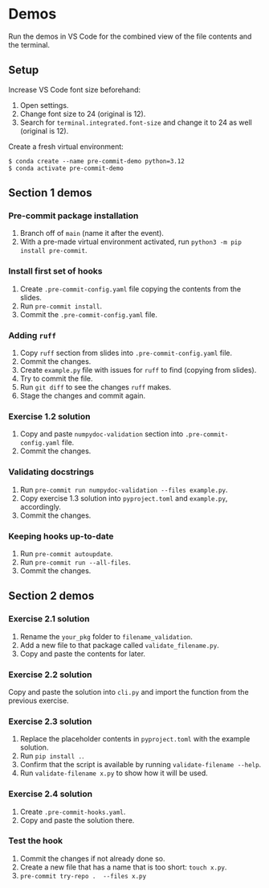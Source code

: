 # Demos

Run the demos in VS Code for the combined view of the file contents and the terminal.

## Setup

Increase VS Code font size beforehand:

1. Open settings.
2. Change font size to 24 (original is 12).
3. Search for `terminal.integrated.font-size` and change it to 24 as well (original is 12).

Create a fresh virtual environment:

```shell
$ conda create --name pre-commit-demo python=3.12
$ conda activate pre-commit-demo
```

## Section 1 demos

### Pre-commit package installation

1. Branch off of `main` (name it after the event).
2. With a pre-made virtual environment activated, run `python3 -m pip install pre-commit`.

### Install first set of hooks

1. Create `.pre-commit-config.yaml` file copying the contents from the slides.
2. Run `pre-commit install`.
3. Commit the `.pre-commit-config.yaml` file.

### Adding `ruff`

1. Copy `ruff` section from slides into `.pre-commit-config.yaml` file.
2. Commit the changes.
3. Create `example.py` file with issues for `ruff` to find (copying from slides).
4. Try to commit the file.
5. Run `git diff` to see the changes `ruff` makes.
6. Stage the changes and commit again.

### Exercise 1.2 solution

1. Copy and paste `numpydoc-validation` section into `.pre-commit-config.yaml` file.
2. Commit the changes.

### Validating docstrings

1. Run `pre-commit run numpydoc-validation --files example.py`.
2. Copy exercise 1.3 solution into `pyproject.toml` and `example.py`, accordingly.
3. Commit the changes.

### Keeping hooks up-to-date

1. Run `pre-commit autoupdate`.
2. Run `pre-commit run --all-files`.
3. Commit the changes.

## Section 2 demos

### Exercise 2.1 solution

1. Rename the `your_pkg` folder to `filename_validation`.
2. Add a new file to that package called `validate_filename.py`.
3. Copy and paste the contents for later.

### Exercise 2.2 solution

Copy and paste the solution into `cli.py` and import the function from the previous exercise.

### Exercise 2.3 solution

1. Replace the placeholder contents in `pyproject.toml` with the example solution.
2. Run `pip install .`.
3. Confirm that the script is available by running `validate-filename --help`.
4. Run `validate-filename x.py` to show how it will be used.

### Exercise 2.4 solution

1. Create `.pre-commit-hooks.yaml`.
2. Copy and paste the solution there.

### Test the hook

1. Commit the changes if not already done so.
2. Create a new file that has a name that is too short: `touch x.py`.
3. `pre-commit try-repo .  --files x.py`
